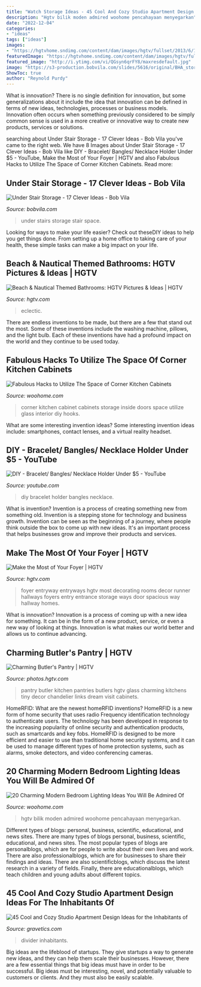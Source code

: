 ```yaml
---
title: "Watch Storage Ideas - 45 Cool And Cozy Studio Apartment Design Ideas For The Inhabitants Of"
description: "Hgtv bilik moden admired woohome pencahayaan menyegarkan"
date: "2022-12-04"
categories:
- "ideas"
tags: ["ideas"]
images:
- "https://hgtvhome.sndimg.com/content/dam/images/hgtv/fullset/2013/6/17/0/BP_DHMB403-Eclectic-Bathroom-Green-Sink_s3x4.jpg.rend.hgtvcom.616.822.suffix/1400957702504.jpeg"
featuredImage: "https://hgtvhome.sndimg.com/content/dam/images/hgtv/fullset/2013/6/17/0/BP_DHMB403-Eclectic-Bathroom-Green-Sink_s3x4.jpg.rend.hgtvcom.616.822.suffix/1400957702504.jpeg"
featured_image: "http://i.ytimg.com/vi/QGsyn6qrFY8/maxresdefault.jpg"
image: "https://s3-production.bobvila.com/slides/5616/original/BHA_storage_stairs.jpg?1553801244"
ShowToc: true
author: "Reynold Purdy"
---
```



What is innovation?
There is no single definition for innovation, but some generalizations about it include the idea that innovation can be defined in terms of new ideas, technologies, processes or business models. Innovation often occurs when something previously considered to be simply common sense is used in a more creative or innovative way to create new products, services or solutions.

	

		
searching about Under Stair Storage - 17 Clever Ideas - Bob Vila you've came to the right web. We have 8 Images about Under Stair Storage - 17 Clever Ideas - Bob Vila like DIY - Bracelet/ Bangles/ Necklace Holder Under $5 - YouTube, Make the Most of Your Foyer | HGTV and also Fabulous Hacks to Utilize The Space of Corner Kitchen Cabinets. Read more:
		
    
## Under Stair Storage - 17 Clever Ideas - Bob Vila

<img loading=lazy src="https://s3-production.bobvila.com/slides/5616/original/BHA_storage_stairs.jpg?1553801244" onerror="this.onerror=null;this.src='https://tse2.mm.bing.net/th?id=OIP.EjnwyVQist2G-MxQmya42gHaJ4&amp;pid=15.1';" alt="Under Stair Storage - 17 Clever Ideas - Bob Vila">

_Source: bobvila.com_

>under stairs storage stair space. 

	

Looking for ways to make your life easier? Check out theseDIY ideas to help you get things done. From setting up a home office to taking care of your health, these simple tasks can make a big impact on your life.

    
## Beach &amp; Nautical Themed Bathrooms: HGTV Pictures &amp; Ideas | HGTV

<img loading=lazy src="https://hgtvhome.sndimg.com/content/dam/images/hgtv/fullset/2013/6/17/0/BP_DHMB403-Eclectic-Bathroom-Green-Sink_s3x4.jpg.rend.hgtvcom.616.822.suffix/1400957702504.jpeg" onerror="this.onerror=null;this.src='https://tse2.mm.bing.net/th?id=OIP.km9cWcml8d8h9hR8zB4zjgHaJ4&amp;pid=15.1';" alt="Beach &amp; Nautical Themed Bathrooms: HGTV Pictures &amp; Ideas | HGTV">

_Source: hgtv.com_

>eclectic. 

	

There are endless inventions to be made, but there are a few that stand out the most. Some of these inventions include the washing machine, pillows, and the light bulb. Each of these inventions have had a profound impact on the world and they continue to be used today.

    
## Fabulous Hacks To Utilize The Space Of Corner Kitchen Cabinets

<img loading=lazy src="http://www.woohome.com/wp-content/uploads/2017/09/storage-for-corner-kitchen-cabinet-10.jpg" onerror="this.onerror=null;this.src='https://tse2.mm.bing.net/th?id=OIP.mhNFszU0f7VF9LkMTz9TcgHaLG&amp;pid=15.1';" alt="Fabulous Hacks to Utilize The Space of Corner Kitchen Cabinets">

_Source: woohome.com_

>corner kitchen cabinet cabinets storage inside doors space utilize glass interior diy hooks. 

	

What are some interesting invention ideas?
Some interesting invention ideas include: smartphones, contact lenses, and a virtual reality headset.

    
## DIY - Bracelet/ Bangles/ Necklace Holder Under $5 - YouTube

<img loading=lazy src="http://i.ytimg.com/vi/QGsyn6qrFY8/maxresdefault.jpg" onerror="this.onerror=null;this.src='https://tse3.mm.bing.net/th?id=OIP.wXBeyCWrbhnBdIdXDu4BWQHaEK&amp;pid=15.1';" alt="DIY - Bracelet/ Bangles/ Necklace Holder Under $5 - YouTube">

_Source: youtube.com_

>diy bracelet holder bangles necklace. 

	

What is invention?
Invention is a process of creating something new from something old. Invention is a stepping stone for technology and business growth. Invention can be seen as the beginning of a journey, where people think outside the box to come up with new ideas. It's an important process that helps businesses grow and improve their products and services.

    
## Make The Most Of Your Foyer | HGTV

<img loading=lazy src="http://hgtvhome.sndimg.com/content/dam/images/hgtv/fullset/2005/11/28/5/dec05decnews_firstimpressions_bar_V.jpg.rend.hgtvcom.616.822.suffix/1400936790499.jpeg" onerror="this.onerror=null;this.src='https://tse3.mm.bing.net/th?id=OIP.z1i590RU4WMVq5EjpksPcgHaJ4&amp;pid=15.1';" alt="Make the Most of Your Foyer | HGTV">

_Source: hgtv.com_

>foyer entryway entryways hgtv most decorating rooms decor runner hallways foyers entry entrance storage ways door spacious way hallway homes. 

	

What is innovation?
Innovation is a process of coming up with a new idea for something. It can be in the form of a new product, service, or even a new way of looking at things. Innovation is what makes our world better and allows us to continue advancing.

    
## Charming Butler&#039;s Pantry | HGTV

<img loading=lazy src="https://hgtvhome.sndimg.com/content/dam/images/hgtv/fullset/2015/6/15/1/David-Stimmel_Villanova-White-Kitchen_3.jpg.rend.hgtvcom.966.1352.suffix/1434400861094.jpeg" onerror="this.onerror=null;this.src='https://tse2.mm.bing.net/th?id=OIP.jXGnUioqXwkjgeTDZjfmFwHaKX&amp;pid=15.1';" alt="Charming Butler&#039;s Pantry | HGTV">

_Source: photos.hgtv.com_

>pantry butler kitchen pantries butlers hgtv glass charming kitchens tiny decor chandelier links dream visit cabinets. 

	

HomeRFID: What are the newest homeRFID inventions?
HomeRFID is a new form of home security that uses radio Frequency identification technology to authenticate users. The technology has been developed in response to the increasing popularity of online security and authentication products, such as smartcards and key fobs. HomeRFID is designed to be more efficient and easier to use than traditional home security systems, and it can be used to manage different types of home protection systems, such as alarms, smoke detectors, and video conferencing cameras.

    
## 20 Charming Modern Bedroom Lighting Ideas You Will Be Admired Of

<img loading=lazy src="https://www.woohome.com/wp-content/uploads/2015/06/modern-bedroom-lighting-woohome-2.jpg" onerror="this.onerror=null;this.src='https://tse4.mm.bing.net/th?id=OIP.8oqoj2vCm4ihEcaI0ZpTjAHaJ4&amp;pid=15.1';" alt="20 Charming Modern Bedroom Lighting Ideas You Will Be Admired Of">

_Source: woohome.com_

>hgtv bilik moden admired woohome pencahayaan menyegarkan. 

	

Different types of blogs: personal, business, scientific, educational, and news sites.
There are many types of blogs personal, business, scientific, educational, and news sites. The most popular types of blogs are personalblogs, which are for people to write about their own lives and work. There are also professionalblogs, which are for businesses to share their findings and ideas. There are also scientificblogs, which discuss the latest research in a variety of fields. Finally, there are educationalblogs, which teach children and young adults about different topics.

    
## 45 Cool And Cozy Studio Apartment Design Ideas For The Inhabitants Of

<img loading=lazy src="https://www.gravetics.com/wp-content/uploads/2017/07/Fantastic-Studio-Apartments-With-Divider.jpg" onerror="this.onerror=null;this.src='https://tse2.mm.bing.net/th?id=OIP.migqSEJ6ZkzxNx7Q3kdcqAHaJ3&amp;pid=15.1';" alt="45 Cool and Cozy Studio Apartment Design Ideas for the Inhabitants of">

_Source: gravetics.com_

>divider inhabitants. 

	

Big ideas are the lifeblood of startups. They give startups a way to generate new ideas, and they can help them scale their businesses. However, there are a few essential things that big ideas must have in order to be successful. Big ideas must be interesting, novel, and potentially valuable to customers or clients. And they must also be easily scalable.

